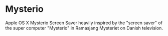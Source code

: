 # Mysterio
Apple OS X Mysterio Screen Saver heavily inspired by the "screen saver" of the super computer "Mysterio" in Ramasjang Mysteriet on Danish television.

